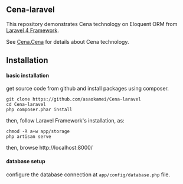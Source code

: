 Cena-laravel
------------

This repository demonstrates Cena technology on 
Eloquent ORM from [Laravel 4 Framework](https://github.com/laravel/laravel "Laravel github repository"). 

See [Cena.Cena](https://github.com/asaokamei/Cena.Cena "Cena github repository") 
for details about Cena technology. 

Installation
------------

#### basic installation

get source code from github and install packages using composer. 

```
git clone https://github.com/asaokamei/Cena-laravel
cd Cena-laravel
php composer.phar install
```

then, follow Laravel Framework's installation, as:

```
chmod -R a+w app/storage
php artisan serve
```

then, browse http://localhost:8000/ 

#### database setup

configure the database connection at ```app/config/database.php``` file. 


